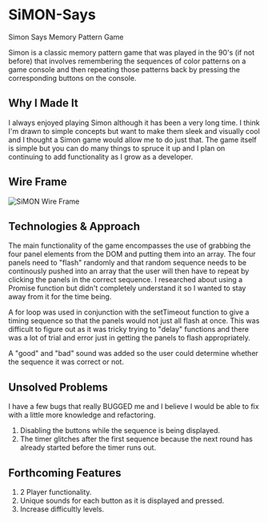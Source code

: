 # SiMON-Says
Simon Says Memory Pattern Game

Simon is a classic memory pattern game that was played in the 90's (if not before) that involves remembering the sequences of color patterns on a game console and then repeating those patterns back by pressing the corresponding buttons on the console.

## Why I Made It
I always enjoyed playing Simon although it has been a very long time. I think I'm drawn to simple concepts but want to make them sleek and visually cool and I thought a Simon game would allow me to do just that. The game itself is simple but you can do many things to spruce it up and I plan on continuing to add functionality as I grow as a developer. 

## Wire Frame
![SiMON Wire Frame](https://user-images.githubusercontent.com/88408297/130312162-0e740b83-1e65-46d6-a88b-c5b7156aa57e.png)

## Technologies & Approach
The main functionality of the game encompasses the use of grabbing the four panel elements from the DOM and putting them into an array. The four panels need to "flash" randomly and that random sequence needs to be continously pushed into an array that the user will then have to repeat by clicking the panels in the correct sequence. I researched about using a Promise function but didn't completely understand it so I wanted to stay away from it for the time being. 

A for loop was used in conjunction with the setTimeout function to give a timing sequence so that the panels would not just all flash at once. This was difficult to figure out as it was tricky trying to "delay" functions and there was a lot of trial and error just in getting the panels to flash appropriately. 

A "good" and "bad" sound was added so the user could determine whether the sequence it was correct or not.

## Unsolved Problems
I have a few bugs that really BUGGED me and I believe I would be able to fix with a little more knowledge and refactoring.

1. Disabling the buttons while the sequence is being displayed. 
2. The timer glitches after the first sequence because the next round has already started before the timer runs out. 

## Forthcoming Features

1. 2 Player functionality. 
2. Unique sounds for each button as it is displayed and pressed. 
3. Increase difficultly levels. 
